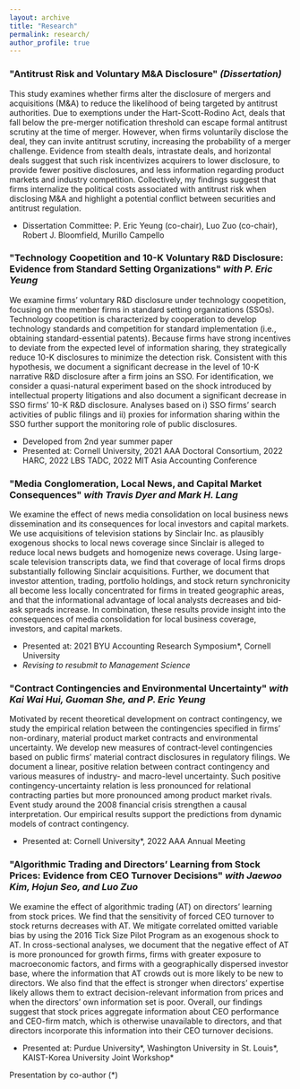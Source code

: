 ```yaml
---
layout: archive
title: "Research"
permalink: research/
author_profile: true
---
```


### "Antitrust Risk and Voluntary M&A Disclosure" <em>(Dissertation)</em>
This study examines whether firms alter the disclosure of mergers and acquisitions (M&A) to reduce the likelihood of being targeted by antitrust authorities. Due to exemptions under the Hart-Scott-Rodino Act, deals that fall below the pre-merger notification threshold can escape formal antitrust scrutiny at the time of merger. However, when firms voluntarily disclose the deal, they can invite antitrust scrutiny, increasing the probability of a merger challenge. Evidence from stealth deals, intrastate deals, and horizontal deals suggest that such risk incentivizes acquirers to lower disclosure, to provide fewer positive disclosures, and less information regarding product markets and industry competition. Collectively, my findings suggest that firms internalize the political costs associated with antitrust risk when disclosing M&A and highlight a potential conflict between securities and antitrust regulation. 
  * Dissertation Committee: P. Eric Yeung (co-chair), Luo Zuo (co-chair), Robert J. Bloomfield, Murillo Campello

### "Technology Coopetition and 10-K Voluntary R&D Disclosure: Evidence from Standard Setting Organizations" <em>with P. Eric Yeung</em>
We examine firms’ voluntary R&D disclosure under technology coopetition, focusing on the member firms in standard setting organizations (SSOs). Technology coopetition is characterized by cooperation to develop technology standards and competition for standard implementation (i.e., obtaining standard-essential patents). Because firms have strong incentives to deviate from the expected level of information sharing, they strategically reduce 10-K disclosures to minimize the detection risk. Consistent with this hypothesis, we document a significant decrease in the level of 10-K narrative R&D disclosure after a firm joins an SSO. For identification, we consider a quasi-natural experiment based on the shock introduced by intellectual property litigations and also document a significant decrease in SSO firms’ 10-K R&D disclosure. Analyses based on i) SSO firms’ search activities of public filings and ii) proxies for information sharing within the SSO further support the monitoring role of public disclosures.
  * Developed from 2nd year summer paper
  * Presented at: Cornell University, 2021 AAA Doctoral Consortium, 2022 HARC, 2022 LBS TADC, 2022 MIT Asia Accounting Conference

### "Media Conglomeration, Local News, and Capital Market Consequences" <em>with Travis Dyer and Mark H. Lang</em>
We examine the effect of news media consolidation on local business news dissemination and its consequences for local investors and capital markets. We use acquisitions of television stations by Sinclair Inc. as plausibly exogenous shocks to local news coverage since Sinclair is alleged to reduce local news budgets and homogenize news coverage. Using large-scale television transcripts data, we find that coverage of local firms drops substantially following Sinclair acquisitions. Further, we document that investor attention, trading, portfolio holdings, and stock return synchronicity all become less locally concentrated for firms in treated geographic areas, and that the informational advantage of local analysts decreases and bid-ask spreads increase. In combination, these results provide insight into the consequences of media consolidation for local business coverage, investors, and capital markets.
  * Presented at: 2021 BYU Accounting Research Symposium\*, Cornell University
  * <em>Revising to resubmit to Management Science</em>

### "Contract Contingencies and Environmental Uncertainty" <em>with Kai Wai Hui, Guoman She, and P. Eric Yeung</em>
Motivated by recent theoretical development on contract contingency, we study the empirical relation between the contingencies specified in firms’ non-ordinary, material product market contracts and environmental uncertainty. We develop new measures of contract-level contingencies based on public firms’ material contract disclosures in regulatory filings. We document a linear, positive relation between contract contingency and various measures of industry- and macro-level uncertainty. Such positive contingency-uncertainty relation is less pronounced for relational contracting parties but more pronounced among product market rivals. Event study around the 2008 financial crisis strengthen a causal interpretation. Our empirical results support the predictions from dynamic models of contract contingency.
  * Presented at: Cornell University\*, 2022 AAA Annual Meeting

### "Algorithmic Trading and Directors’ Learning from Stock Prices: Evidence from CEO Turnover Decisions" <em>with Jaewoo Kim, Hojun Seo, and Luo Zuo </em>
We examine the effect of algorithmic trading (AT) on directors’ learning from stock prices. We find that the sensitivity of forced CEO turnover to stock returns decreases with AT. We mitigate correlated omitted variable bias by using the 2016 Tick Size Pilot Program as an exogenous shock to AT. In cross-sectional analyses, we document that the negative effect of AT is more pronounced for growth firms, firms with greater exposure to macroeconomic factors, and firms with a geographically dispersed investor base, where the information that AT crowds out is more likely to be new to directors. We also find that the effect is stronger when directors’ expertise likely allows them to extract decision-relevant information from prices and when the directors’ own information set is poor. Overall, our findings suggest that stock prices aggregate information about CEO performance and CEO-firm match, which is otherwise unavailable to directors, and that directors incorporate this information into their CEO turnover decisions.
  * Presented at: Purdue University\*, Washington University in St. Louis\*, KAIST-Korea University Joint Workshop\*


Presentation by co-author (*)